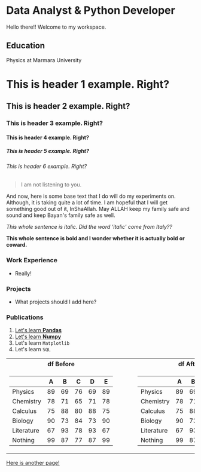 # Data Analyst & Python Developer

Hello there!! Welcome to my workspace.

## Education
Physics at Marmara University

# This is header 1 example. Right?

## This is header 2 example. Right?

### This is header 3 example. Right?

#### This is header 4 example. Right?

##### This is header 5 example. Right?

###### This is header 6 example. Right?

> I am not listening to you.

And now, here is some base text that I do will do my experiments on. Although, it is taking quite a lot of time. I am hopeful that I will get something good out of it, InShaAllah. May ALLAH keep my family safe and sound and keep Bayan's family safe as well.

*This whole sentence is italic. Did the word 'italic' come from Italy??*

**This whole sentence is bold and I wonder whether it is actually bold or coward.**


### Work Experience
- Really!

### Projects
- What projects should I add here?

### Publications
1. [Let's learn **Pandas**](./_posts/2012-09-12-how-to-write-a-blog.md)
2. [Let's learn **Numpy**](www.nijobair.com)
3. Let's learn `Matplotlib`
4. Let's learn `SQL`

<!--
```py
# HigherOrLower

import random

ncards = 8

# Pass in a deck and this function returns a random card from the deck
def get_card(deck_list_in):
    this_card = deck_list_in.pop()
    return this_card

# Main code
print("Welcome to Higher or Lower.")
print(
    "You have to choose whether the next card to be shown will be higher or lower than the current card."
)
print("Getting it right adds 20 points; get it wrong and you lose 15 points.")
print("You have 50 points to start.")
print()

print("OK BYE!!")
```
-->

<div class="df">
<table>
<tr><th>df Before</th><th>&nbsp;&nbsp;&nbsp;&nbsp;&nbsp;&nbsp;&nbsp;&nbsp;</th><th>df After</th></tr>
<tr><td markdown="1">

|            |   A |   B |   C |   D |   E |
|------------|-----|-----|-----|-----|-----|
| Physics    |  89 |  69 |  76 |  69 |  89 |
| Chemistry  |  78 |  71 |  65 |  71 |  78 |
| Calculus   |  75 |  88 |  80 |  88 |  75 |
| Biology    |  90 |  73 |  84 |  73 |  90 |
| Literature |  67 |  93 |  78 |  93 |  67 |
| Nothing    |  99 |  87 |  77 |  87 |  99 |

</td><td></td><td markdown="1">

|            |   A |   B |   C |   D |   E |
|------------|-----|-----|-----|-----|-----|
| Physics    |  89 |  69 |  76 |  69 |  89 |
| Chemistry  |  78 |  71 |  65 |  71 |  78 |
| Calculus   |  75 |  88 |  80 |  88 |  75 |
| Biology    |  90 |  73 |  84 |  73 |  90 |
| Literature |  67 |  93 |  78 |  93 |  67 |
| Nothing    |  99 |  87 |  77 |  87 |  99 |

</td></tr>
</table>
</div>

<!--
![Picture](./assets/images/trials.png)
![Picture](./assets/images/octocat-2x.png)
-->

[Here is another page!](./assets/trial.md)